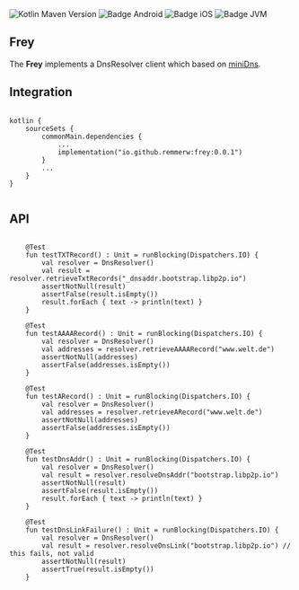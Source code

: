 <div>
    <div>
        <img src="https://img.shields.io/maven-central/v/io.github.remmerw/frey" alt="Kotlin Maven Version" />
        <img src="https://img.shields.io/badge/Platform-Android-brightgreen.svg?logo=android" alt="Badge Android" />
        <img src="https://img.shields.io/badge/Platform-iOS%20%2F%20macOS-lightgrey.svg?logo=apple" alt="Badge iOS" />
        <img src="https://img.shields.io/badge/Platform-JVM-8A2BE2.svg?logo=openjdk" alt="Badge JVM" />
    </div>
</div>

## Frey

The **Frey** implements a DnsResolver client which based on [miniDns](https://github.com/MiniDNS/minidns).

## Integration

```
    
kotlin {
    sourceSets {
        commonMain.dependencies {
            ...
            implementation("io.github.remmerw:frey:0.0.1")
        }
        ...
    }
}
    
```

## API

```

    @Test
    fun testTXTRecord() : Unit = runBlocking(Dispatchers.IO) {
        val resolver = DnsResolver()
        val result = resolver.retrieveTxtRecords("_dnsaddr.bootstrap.libp2p.io")
        assertNotNull(result)
        assertFalse(result.isEmpty())
        result.forEach { text -> println(text) }
    }

    @Test
    fun testAAAARecord() : Unit = runBlocking(Dispatchers.IO) {
        val resolver = DnsResolver()
        val addresses = resolver.retrieveAAAARecord("www.welt.de")
        assertNotNull(addresses)
        assertFalse(addresses.isEmpty())
    }

    @Test
    fun testARecord() : Unit = runBlocking(Dispatchers.IO) {
        val resolver = DnsResolver()
        val addresses = resolver.retrieveARecord("www.welt.de")
        assertNotNull(addresses)
        assertFalse(addresses.isEmpty())
    }
    
    @Test
    fun testDnsAddr() : Unit = runBlocking(Dispatchers.IO) {
        val resolver = DnsResolver()
        val result = resolver.resolveDnsAddr("bootstrap.libp2p.io")
        assertNotNull(result)
        assertFalse(result.isEmpty())
        result.forEach { text -> println(text) }
    }

    @Test
    fun testDnsLinkFailure() : Unit = runBlocking(Dispatchers.IO) {
        val resolver = DnsResolver()
        val result = resolver.resolveDnsLink("bootstrap.libp2p.io") // this fails, not valid
        assertNotNull(result)
        assertTrue(result.isEmpty())
    }

```


